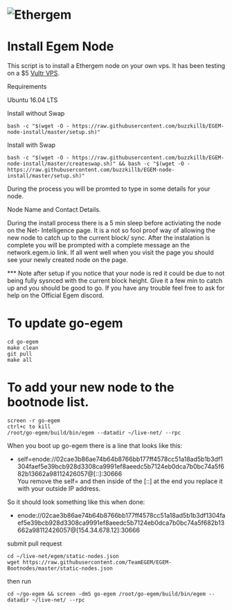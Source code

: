 # ![Ethergem](https://github.com/TeamEGEM/meta/blob/master/images/140x140.png)
# Install Egem Node
This script is to install a Ethergem node on your own vps.
It has been testing on a $5 [Vultr VPS](https://www.vultr.com/?ref=7307426).

Requirements

Ubuntu 16.04 LTS

Install without Swap
```
bash -c "$(wget -O - https://raw.githubusercontent.com/buzzkillb/EGEM-node-install/master/setup.sh)"
```
Install with Swap
```
bash -c "$(wget -O - https://raw.githubusercontent.com/buzzkillb/EGEM-node-install/master/createswap.sh)" && bash -c "$(wget -O - https://raw.githubusercontent.com/buzzkillb/EGEM-node-install/master/setup.sh)"
```

During the process you will be promted to type in some details for your node.

Node Name and Contact Details.

During the install process there is a 5 min sleep before activiating the node on the Net- Intelligence page. 
It is a not so fool proof way of allowing the new node to catch up to the current block/ sync. 
After the instalation is complete you will be prompted with a complete message an the network.egem.io link. 
If all went well when you visit the page you should see your newly created node on the page. 

*** Note after setup if you notice that your node is red it could be due to not being fully sysnced with the current block height. Give it a few min to catch up and you should be good to go.
If you have any trouble feel free to ask for help on the Official Egem discord. 

# To update go-egem
```
cd go-egem
make clean
git pull
make all
```

# To add your new node to the bootnode list.
```screen -ls
screen -r go-egem
ctrl+c to kill
/root/go-egem/build/bin/egem --datadir ~/live-net/ --rpc
```
When you boot up go-egem there is a line that looks like this:

* self=enode://02cae3b86ae74b64b8766bb177ff4578cc51a18ad5b1b3df1304faef5e39bcb928d3308ca9991ef8aeedc5b7124eb0dca7b0bc74a5f682b13662a98112426057@[::]:30666  
You remove the self= and then inside of the [::] at the end you replace it with your outside IP address.

So it should look something like this when done:

* enode://02cae3b86ae74b64b8766bb177ff4578cc51a18ad5b1b3df1304faef5e39bcb928d3308ca9991ef8aeedc5b7124eb0dca7b0bc74a5f682b13662a98112426057@[154.34.678.12]:30666

submit pull request
```
cd ~/live-net/egem/static-nodes.json
wget https://raw.githubusercontent.com/TeamEGEM/EGEM-Bootnodes/master/static-nodes.json
```
then run
```
cd ~/go-egem && screen -dmS go-egem /root/go-egem/build/bin/egem --datadir ~/live-net/ --rpc
```
